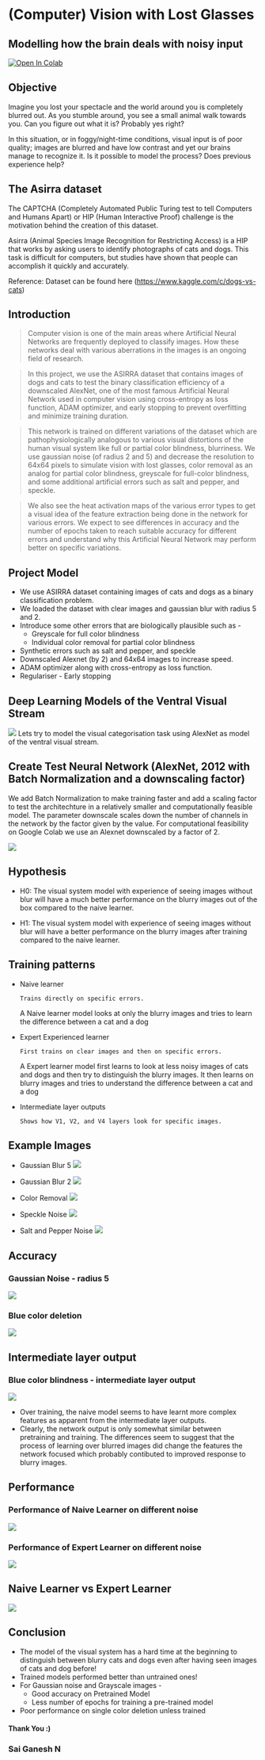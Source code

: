 # (Computer) Vision with Lost Glasses
## Modelling how the brain deals with noisy input

[![Open In Colab](https://colab.research.google.com/assets/colab-badge.svg)](https://colab.research.google.com/drive/1A9_x5ZdJ040Ow6PVx1s-myxQAbaCMOJO)

## Objective
Imagine you lost your spectacle and the world around you is completely blurred out. As you stumble around, you see a small animal walk towards you. Can you figure out what it is? Probably yes right?

In this situation, or in foggy/night-time conditions, visual input is of poor quality; images are blurred and have low contrast and yet our brains manage to recognize it. Is it possible to model the process? Does previous experience help?

## The Asirra dataset
The CAPTCHA (Completely Automated Public Turing test to tell Computers and Humans Apart) or HIP (Human Interactive Proof) challenge is the motivation behind the creation of this dataset.

Asirra (Animal Species Image Recognition for Restricting Access) is a HIP that works by asking users to identify photographs of cats and dogs. This task is difficult for computers, but studies have shown that people can accomplish it quickly and accurately.

Reference: Dataset can be found here (https://www.kaggle.com/c/dogs-vs-cats)

## Introduction

> Computer vision is one of the main areas where Artificial Neural Networks are frequently deployed to classify images. How these networks deal with various aberrations in the images is an ongoing field of research. 

> In this project, we use the ASIRRA dataset that contains images of dogs and cats to test the binary classification efficiency of a downscaled AlexNet, one of the most famous Artificial Neural Network used in computer vision using cross-entropy as loss function, ADAM optimizer, and early stopping to prevent overfitting and minimize training duration.

> This network is trained on different variations of the dataset which are pathophysiologically analogous to various visual distortions of the human visual system like full or partial color blindness, blurriness. We use gaussian noise (of radius 2 and 5) and decrease the resolution to 64x64 pixels to simulate vision with lost glasses, color removal as an analog for partial color blindness, greyscale for full-color blindness, and some additional artificial errors such as salt and pepper, and speckle.

> We also see the heat activation maps of the various error types to get a visual idea of the feature extraction being done in the network for various errors. We expect to see differences in accuracy and the number of epochs taken to reach suitable accuracy for different errors and understand why this Artificial Neural Network may perform better on specific variations.

## Project Model 

* We use ASIRRA dataset containing images of cats and dogs as a binary classification problem.
* We loaded the dataset with clear images and gaussian blur with radius 5 and 2.
* Introduce some other errors that are biologically plausible such as - 
  * Greyscale for full color blindness
  * Individual color removal for partial color blindness
* Synthetic errors such as salt and pepper, and speckle
* Downscaled Alexnet (by 2) and 64x64 images to increase speed.
* ADAM optimizer along with cross-entropy as loss function.
* Regulariser - Early stopping

## Deep Learning Models of the Ventral Visual Stream
![](https://www.biorxiv.org/content/biorxiv/early/2020/01/02/407007/F1.large.jpg)
Lets try to model the visual categorisation task using AlexNet as model of the ventral visual stream.

## Create Test Neural Network (AlexNet, 2012 with Batch Normalization and a downscaling factor)
We add Batch Normalization to make training faster and add a scaling factor to test the architechture in a relatively smaller and computationally feasible model. The parameter downscale scales down the number of channels in the network by the factor given by the value. For computational feasibility on Google Colab we use an Alexnet downscaled by a factor of 2.

![](https://miro.medium.com/max/1838/1*bD_DMBtKwveuzIkQTwjKQQ.png)

## Hypothesis
- H0: The visual system model with experience of seeing images without blur will have a much better performance on the blurry images out of the box compared to the naive learner.

- H1: The visual system model with experience of seeing images without blur will have a better performance on the blurry images after training compared to the naive learner.

## Training patterns

* Naive learner
  ``` 
  Trains directly on specific errors.
  ```
  A Naive learner model looks at only the blurry images and tries to learn the difference between a cat and a dog

* Expert Experienced learner 
  ``` 
  First trains on clear images and then on specific errors.
  ```
  A Expert learner model first learns to look at less noisy images of cats and dogs and then try to distinguish the blurry images. It then learns on blurry images and tries to understand the difference between a cat and a dog
  
* Intermediate layer outputs
  ``` 
  Shows how V1, V2, and V4 layers look for specific images.
  ```
## Example Images
* Gaussian Blur 5
![](https://raw.githubusercontent.com/SAIGANESH02/Vision_with_Lost_Glasses/master/assets/GuassianBlur5.png)

* Gaussian Blur 2
![](https://raw.githubusercontent.com/SAIGANESH02/Vision_with_Lost_Glasses/master/assets/GuassianBlur2.png)

* Color Removal
![](https://raw.githubusercontent.com/SAIGANESH02/Vision_with_Lost_Glasses/master/assets/colorem.png)

* Speckle Noise
![](https://raw.githubusercontent.com/SAIGANESH02/Vision_with_Lost_Glasses/master/assets/speckleblur.png)

* Salt and Pepper Noise
![](https://raw.githubusercontent.com/SAIGANESH02/Vision_with_Lost_Glasses/master/assets/SandPBlur.png)

## Accuracy
### Gaussian Noise - radius 5
![](https://raw.githubusercontent.com/SAIGANESH02/Vision_with_Lost_Glasses/master/assets/Acc_GN_5.png)
### Blue color deletion
![](https://raw.githubusercontent.com/SAIGANESH02/Vision_with_Lost_Glasses/master/assets/Acc_BlCol.png)
## Intermediate layer output
### Blue color blindness - intermediate layer output

![](https://raw.githubusercontent.com/SAIGANESH02/Vision_with_Lost_Glasses/master/assets/bl_ILO.JPG)
- Over training, the naive model seems to have learnt more complex features as apparent from the intermediate layer outputs.
- Clearly, the network output is only somewhat similar between pretraining and training. The differences seem to suggest that the process of learning over blurred images did change the features the network focused which probably contibuted to improved response to blurry images.

## Performance
### Performance of Naive Learner on different noise
![](https://raw.githubusercontent.com/SAIGANESH02/Vision_with_Lost_Glasses/master/assets/performance_naive_learner_all_noises.png)
### Performance of Expert Learner on different noise
![](https://raw.githubusercontent.com/SAIGANESH02/Vision_with_Lost_Glasses/master/assets/performance_experience_learner_all_noises.png)
## Naive Learner vs Expert Learner 
![](https://raw.githubusercontent.com/SAIGANESH02/Vision_with_Lost_Glasses/master/assets/nlvsel.png)

## Conclusion

* The model of the visual system has a hard time at the beginning to distinguish between blurry cats and dogs even after having seen images of cats and dog before!
* Trained models performed better than untrained ones!
* For Gaussian noise and Grayscale images -  
  * Good accuracy on Pretrained Model
  * Less number of epochs for training a pre-trained model
* Poor performance on single color deletion unless trained

#### Thank You :)
### Sai Ganesh N
